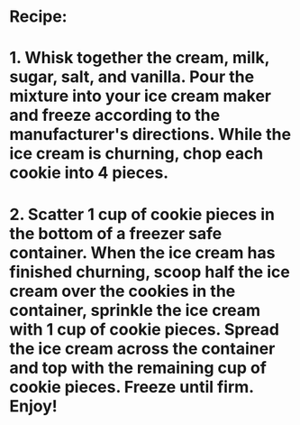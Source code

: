 # Recipe: 
# 1. Whisk together the cream, milk, sugar, salt, and vanilla. Pour the mixture into your ice cream maker and freeze according to the manufacturer's directions. While the ice cream is churning, chop each cookie into 4 pieces.
# 2. Scatter 1 cup of cookie pieces in the bottom of a freezer safe container. When the ice cream has finished churning, scoop half the ice cream over the cookies in the container, sprinkle the ice cream with 1 cup of cookie pieces. Spread the ice cream across the container and top with the remaining cup of cookie pieces. Freeze until firm. Enjoy!